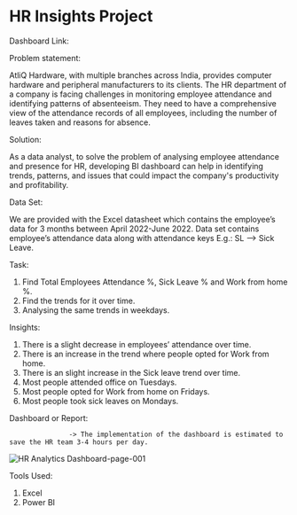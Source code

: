 # HR Insights Project

Dashboard Link: 

Problem statement:

AtliQ Hardware, with multiple branches across India, provides computer hardware and peripheral manufacturers to its clients. The HR department of a company is facing challenges in monitoring employee attendance and identifying patterns of absenteeism. They need to have a comprehensive view of the attendance records of all employees, including the number of leaves taken and reasons for absence.

Solution:

As a data analyst, to solve the problem of analysing employee attendance and presence for HR, developing BI dashboard can help in identifying trends, patterns, and issues that could impact the company's productivity and profitability.

Data Set:

We are provided with the Excel datasheet which contains the employee’s data for 3 months between April 2022-June 2022. Data set contains employee’s attendance data along with attendance keys E.g.: SL --> Sick Leave.

Task:

1. Find Total Employees Attendance %, Sick Leave % and Work from home %.
2. Find the trends for it over time.
3. Analysing the same trends in weekdays.

Insights:

1. There is a slight decrease in employees’ attendance over time.
2. There is an increase in the trend where people opted for Work from home.
3. There is an slight increase in the Sick leave trend over time.
4. Most people attended office on Tuesdays.
5. Most people opted for Work from home on Fridays.
6. Most people took sick leaves on Mondays.

Dashboard or Report:

                   -> The implementation of the dashboard is estimated to save the HR team 3-4 hours per day.

![HR Analytics Dashboard-page-001](https://github.com/PDilip777/HR-Insights-Project/assets/157594735/ec7226be-2389-49c6-ad68-5c0b42d09f45)

Tools Used:

1. Excel
2. Power BI
